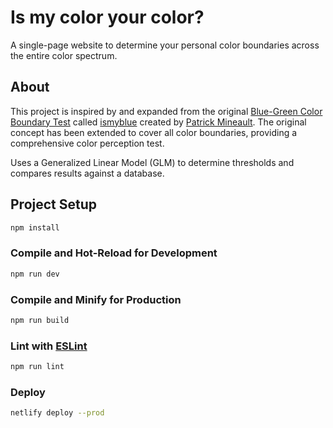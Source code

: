 # Is my color your color?

A single-page website to determine your personal color boundaries across the entire color spectrum.

## About

This project is inspired by and expanded from the original [Blue-Green Color Boundary Test](https://github.com/patrickmineault/ismyblue) called [ismyblue](https://ismy.blue) created by [Patrick Mineault](https://neuroai.science/). The original concept has been extended to cover all color boundaries, providing a comprehensive color perception test.

Uses a Generalized Linear Model (GLM) to determine thresholds and compares results against a database.

## Project Setup

```sh
npm install
```

### Compile and Hot-Reload for Development

```sh
npm run dev
```

### Compile and Minify for Production

```sh
npm run build
```

### Lint with [ESLint](https://eslint.org/)

```sh
npm run lint
```

### Deploy

```sh
netlify deploy --prod
```
